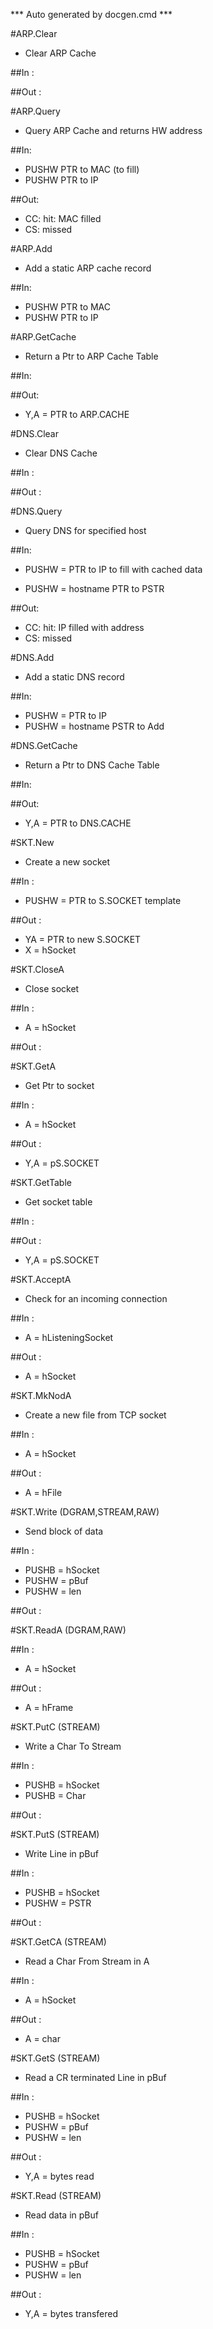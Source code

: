 *** Auto generated by docgen.cmd ***  

#ARP.Clear
+ Clear ARP Cache

##In : 

##Out : 

#ARP.Query
+ Query ARP Cache and returns HW address

##In:
+ PUSHW PTR to MAC (to fill)
+ PUSHW PTR to IP

##Out:
+ CC: hit: MAC filled
+ CS: missed 

#ARP.Add
+ Add a static ARP cache record

##In:
+ PUSHW PTR to MAC
+ PUSHW PTR to IP

#ARP.GetCache
+ Return a Ptr to ARP Cache Table

##In:

##Out:
 + Y,A = PTR to ARP.CACHE

#DNS.Clear
+ Clear DNS Cache

##In : 

##Out : 

#DNS.Query
+ Query DNS for specified host

##In:
 + PUSHW = PTR to IP to fill with cached data
*	PUSHW = hostname PTR to PSTR 

##Out:
 + CC: hit: IP filled with address
 + CS: missed 

#DNS.Add
+ Add a static DNS record

##In:
+ PUSHW = PTR to IP
+ PUSHW = hostname PSTR to Add

#DNS.GetCache
+ Return a Ptr to DNS Cache Table

##In:

##Out:
 + Y,A = PTR to DNS.CACHE

#SKT.New
+ Create a new socket

##In : 
+ PUSHW = PTR to S.SOCKET template

##Out : 
+ YA = PTR to new S.SOCKET
+ X = hSocket

#SKT.CloseA
+ Close socket

##In : 
+ A = hSocket

##Out : 

#SKT.GetA
+ Get Ptr to socket

##In : 
+ A = hSocket

##Out : 
+ Y,A = pS.SOCKET

#SKT.GetTable
+ Get socket table

##In : 

##Out : 
+ Y,A = pS.SOCKET

#SKT.AcceptA
+ Check for an incoming connection

##In : 
+ A = hListeningSocket

##Out : 
+ A = hSocket

#SKT.MkNodA
+ Create a new file from TCP socket

##In : 
+ A = hSocket

##Out : 
+ A = hFile

#SKT.Write (DGRAM,STREAM,RAW)
+ Send block of data

##In : 
+ PUSHB = hSocket
+ PUSHW = pBuf
+ PUSHW = len

##Out : 

#SKT.ReadA (DGRAM,RAW)

##In : 
+ A = hSocket

##Out : 
+ A = hFrame

#SKT.PutC (STREAM)
+ Write a Char To Stream

##In : 
+ PUSHB = hSocket
+ PUSHB = Char

##Out : 

#SKT.PutS (STREAM)
+ Write Line in pBuf

##In : 
+ PUSHB = hSocket
+ PUSHW = PSTR

##Out :

#SKT.GetCA (STREAM)
+ Read a Char From Stream in A

##In : 
+ A = hSocket

##Out : 
+ A = char

#SKT.GetS (STREAM)
+ Read a CR terminated Line in pBuf

##In : 
+ PUSHB = hSocket
+ PUSHW = pBuf
+ PUSHW = len

##Out :
+ Y,A = bytes read

#SKT.Read (STREAM)
+ Read data in pBuf

##In : 
+ PUSHB = hSocket
+ PUSHW = pBuf
+ PUSHW = len

##Out :
+ Y,A = bytes transfered

